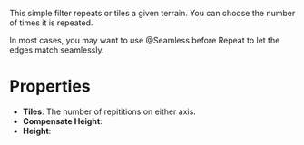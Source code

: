 


This simple filter repeats or tiles a given terrain. You can choose the number of times it is repeated.

In most cases, you may want to use @Seamless before Repeat to let the edges match seamlessly.



# Properties

- **Tiles**: The number of repititions on either axis.
- **Compensate Height**: 
- **Height**: 



